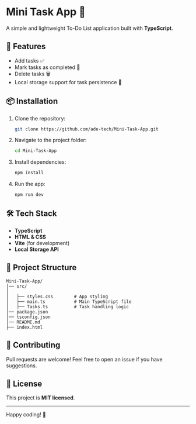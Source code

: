 # Mini Task App 📝

A simple and lightweight To-Do List application built with **TypeScript**.

## 🚀 Features

- Add tasks ✅
- Mark tasks as completed 📌
- Delete tasks 🗑️
- Local storage support for task persistence 💾

## 📦 Installation

1. Clone the repository:
   ```sh
   git clone https://github.com/ade-tech/Mini-Task-App.git
   ```
2. Navigate to the project folder:
   ```sh
   cd Mini-Task-App
   ```
3. Install dependencies:
   ```sh
   npm install
   ```
4. Run the app:
   ```sh
   npm run dev
   ```

## 🛠️ Tech Stack

- **TypeScript**
- **HTML & CSS**
- **Vite** (for development)
- **Local Storage API**

## 📂 Project Structure

```
Mini-Task-App/
│── src/
│
│   ├── styles.css        # App styling
│   ├── main.ts           # Main TypeScript file
│   ├── Tasks.ts          # Task handling logic
│── package.json
│── tsconfig.json
│── README.md
├── index.html
```

## 🤝 Contributing

Pull requests are welcome! Feel free to open an issue if you have suggestions.

## 📄 License

This project is **MIT licensed**.

---

Happy coding! 🚀
